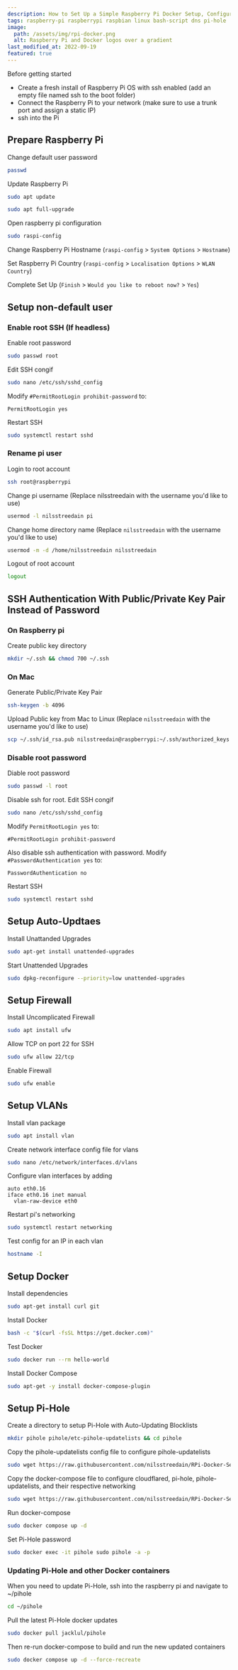 ```yaml
---
description: How to Set Up a Simple Raspberry Pi Docker Setup, Configured with Pi-Hole and Cloudflared using Auto-Updating Blocklists
tags: raspberry-pi raspberrypi raspbian linux bash-script dns pi-hole
image:
  path: /assets/img/rpi-docker.png
  alt: Raspberry Pi and Docker logos over a gradient
last_modified_at: 2022-09-19
featured: true
---
```

Before getting started
- Create a fresh install of Raspberry Pi OS with ssh enabled (add an empty file named ssh to the boot folder)
- Connect the Raspberry Pi to your network (make sure to use a trunk port and assign a static IP)
- ssh into the Pi

## Prepare Raspberry Pi
Change default user password
```bash
passwd
```

Update Raspberry Pi
```bash
sudo apt update
```

```bash
sudo apt full-upgrade
```

Open raspberry pi configuration
```bash
sudo raspi-config
```

Change Raspberry Pi Hostname (`raspi-config` > `System Options` > `Hostname`)

Set Raspberry Pi Country (`raspi-config` > `Localisation Options` > `WLAN Country`)

Complete Set Up (`Finish` > `Would you like to reboot now?` > `Yes`)

## Setup non-default user
### Enable root SSH (If headless)
Enable root password
```bash
sudo passwd root
```

Edit SSH congif
```bash
sudo nano /etc/ssh/sshd_config
```

Modify `#PermitRootLogin prohibit-password` to:
```
PermitRootLogin yes
```

Restart SSH
```bash
sudo systemctl restart sshd
```

### Rename pi user
Login to root account
```bash
ssh root@raspberrypi
```

Change pi username (Replace nilsstreedain with the username you'd like to use)
```bash
usermod -l nilsstreedain pi
```

Change home directory name (Replace `nilsstreedain` with the username you'd like to use)
```bash
usermod -m -d /home/nilsstreedain nilsstreedain
```

Logout of root account
```bash
logout
```

## SSH Authentication With Public/Private Key Pair Instead of Password
### On Raspberry pi
Create public key directory
```bash
mkdir ~/.ssh && chmod 700 ~/.ssh
```

### On Mac
Generate Public/Private Key Pair
```bash
ssh-keygen -b 4096
```

Upload Public key from Mac to Linux (Replace `nilsstreedain` with the username you'd like to use)
```bash
scp ~/.ssh/id_rsa.pub nilsstreedain@raspberrypi:~/.ssh/authorized_keys
```

### Disable root password
Diable root password
```bash
sudo passwd -l root
```

Disable ssh for root. Edit SSH congif
```bash
sudo nano /etc/ssh/sshd_config
```

Modify `PermitRootLogin yes` to:
```
#PermitRootLogin prohibit-password
```

Also disable ssh authentication with password. Modify `#PasswordAuthentication yes` to:
```
PasswordAuthentication no
```

Restart SSH
```bash
sudo systemctl restart sshd
```

## Setup Auto-Updtaes
Install Unattanded Upgrades
```bash
sudo apt-get install unattended-upgrades
```

Start Unattended Upgrades
```bash
sudo dpkg-reconfigure --priority=low unattended-upgrades
```

## Setup Firewall
Install Uncomplicated Firewall
```bash
sudo apt install ufw
```

Allow TCP on port 22 for SSH
```bash
sudo ufw allow 22/tcp
```

Enable Firewall
```bash
sudo ufw enable
```

## Setup VLANs
Install vlan package
```bash
sudo apt install vlan
```

Create network interface config file for vlans
```bash
sudo nano /etc/network/interfaces.d/vlans
```

Configure vlan interfaces by adding
```
auto eth0.16
iface eth0.16 inet manual
  vlan-raw-device eth0
 ```

Restart pi's networking
```bash
sudo systemctl restart networking
```

Test config for an IP in each vlan
```bash
hostname -I
```

## Setup Docker
Install dependencies
```bash
sudo apt-get install curl git
```

Install Docker
```bash
bash -c "$(curl -fsSL https://get.docker.com)"
```

Test Docker
```bash
sudo docker run --rm hello-world
```

Install Docker Compose
```bash
sudo apt-get -y install docker-compose-plugin
```

## Setup Pi-Hole
Create a directory to setup Pi-Hole with Auto-Updating Blocklists
```bash
mkdir pihole pihole/etc-pihole-updatelists && cd pihole
```

Copy the pihole-updatelists config file to configure pihole-updatelists
```bash
sudo wget https://raw.githubusercontent.com/nilsstreedain/RPi-Docker-Server-Setup/main/pihole/pihole-updatelists/pihole-updatelists.conf -O etc-pihole-updatelists/pihole-updatelists.conf
```

Copy the docker-compose file to configure cloudflared, pi-hole, pihole-updatelists, and their respective networking
```bash
sudo wget https://raw.githubusercontent.com/nilsstreedain/RPi-Docker-Server-Setup/main/pihole/docker-compose.yml -O docker-compose.yml
```

Run docker-compose
```bash
sudo docker compose up -d
```

Set Pi-Hole password
```bash
sudo docker exec -it pihole sudo pihole -a -p
```

### Updating Pi-Hole and other Docker containers
When you need to update Pi-Hole, ssh into the raspberry pi and navigate to ~/pihole
```bash
cd ~/pihole
```

Pull the latest Pi-Hole docker updates

```bash
sudo docker pull jacklul/pihole
```

<!--
```bash
sudo docker pull pihole/pihole && sudo docker pull jacklul/pihole
```
-->

Then re-run docker-compose to build and run the new updated containers
```bash
sudo docker compose up -d --force-recreate
```
